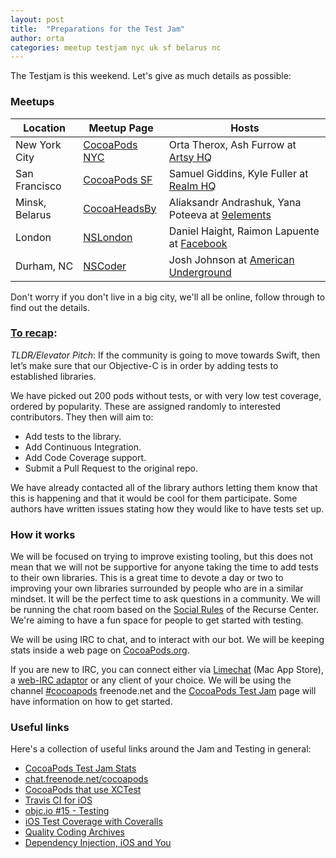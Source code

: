 ```yaml
---
layout: post
title:  "Preparations for the Test Jam"
author: orta
categories: meetup testjam nyc uk sf belarus nc
---
```



The Testjam is this weekend. Let's give as much details as possible:


<!-- | Location | Meetup Page | Hosts |
  | -------|--------------|----|
  | New York City | [CocoaPods NYC](http://www.meetup.com/CocoaPods-NYC/events/220783694/) | Orta Therox, Ash Furrow at [Artsy HQ](http://artsy.net) |
  | San Francisco | [CocoaPods SF](http://www.meetup.com/CocoaPods-SF/events/220783749/) | Samuel Giddins, Kyle Fuller at [Realm HQ](http://realm.io) |
  | Minsk, Belarus | [CocoaHeadsBy](https://www.facebook.com/groups/iosby//)| Aliaksandr Andrashuk, Yana Poteeva at [9elements](http://9elements.com) |
  | London | [NSLondon](http://www.meetup.com/NSLondon/events/221458856/)| Daniel Haight, Raimon Lapuente at [Facebook](http://facebook.com) |
  | Durham, NC | [NSCoder ](http://www.meetup.com/nscoderrtp/events/221366135//)| Josh Johnson at [American Underground](http://americanunderground.com) | -->
  

### Meetups

<table>
<thead>
<tr>
<th> Location </th>
<th> Meetup Page </th>
<th> Hosts </th>
</tr>
</thead>
<tbody>
<tr>
<td> New York City </td>
<td> <a href="http://www.meetup.com/CocoaPods-NYC/events/220783694/">CocoaPods NYC</a> </td>
<td> Orta Therox, Ash Furrow at <a href="http://artsy.net">Artsy HQ</a> </td>
</tr>
<tr>
<td> San Francisco </td>
<td> <a href="http://www.meetup.com/CocoaPods-SF/events/220783749/">CocoaPods SF</a> </td>
<td> Samuel Giddins, Kyle Fuller at <a href="http://realm.io">Realm HQ</a> </td>
</tr>
<tr>
<td> Minsk, Belarus </td>
<td> <a href="https://www.facebook.com/groups/iosby//">CocoaHeadsBy</a></td>
<td> Aliaksandr Andrashuk, Yana Poteeva at <a href="http://9elements.com">9elements</a> </td>
</tr>
<tr>
<td> London </td>
<td> <a href="http://www.meetup.com/NSLondon/events/221458856/">NSLondon</a></td>
<td> Daniel Haight, Raimon Lapuente at <a href="http://facebook.com">Facebook</a> </td>
</tr>
<tr>
<td> Durham, NC </td>
<td> <a href="http://www.meetup.com/nscoderrtp/events/221366135/">NSCoder </a></td>
<td> Josh Johnson at <a href="http://americanunderground.com">American Underground</a> </td>
</tr>
</tbody>
</table>

Don't worry if you don't live in a big city, we'll all be online, follow through to find out the details.

<!-- more -->

### [To recap](/Test-Jammin):

*TLDR/Elevator Pitch*: If the community is going to move towards Swift, then let’s make sure that our Objective-C is in order by adding tests to established libraries.

We have picked out 200 pods without tests, or with very low test coverage, ordered by popularity. These are assigned randomly to interested contributors. They then will aim to:

* Add tests to the library.
* Add Continuous Integration.
* Add Code Coverage support.
* Submit a Pull Request to the original repo.

We have already contacted all of the library authors letting them know that this is happening and that it would be cool for them participate. Some authors have written issues stating how they would like to have tests set up.

### How it works

We will be focused on trying to improve existing tooling, but this does not mean that we will not be supportive for anyone taking the time to add tests to their own libraries. This is a great time to devote a day or two to improving your own libraries surrounded by people who are in a similar mindset. It will be the perfect time to ask questions in a community. We will be running the chat room based on the <a href="https://www.recurse.com/manual#sub-sec-social-rules">Social Rules</a> of the Recurse Center. We're aiming to have a fun space for people to get started with testing.

We will be using IRC to chat, and to interact with our bot. We will be keeping stats inside a web page on [CocoaPods.org](https://cocoapods.org/testjam).

If you are new to IRC, you can connect either via [Limechat](https://itunes.apple.com/gb/app/limechat/id414030210?mt=12) (Mac App Store), a [web-IRC adaptor](https://webchat.freenode.net) or any client of your choice. We will be using the channel [#cocoapods](irc://chat.freenode.net/cocoapods) freenode.net and the [CocoaPods Test Jam](https://cocoapods.org/testjam) page will have information on how to get started.

### Useful links

Here's a collection of useful links around the Jam and Testing in general:

 * [CocoaPods Test Jam Stats](https://cocoapods.org/testjam)
 * [chat.freenode.net/cocoapods](irc://chat.freenode.net/cocoapods)
 * [CocoaPods that use XCTest](https://cocoapods.org/?q=uses%3Axctest*)
 * [Travis CI for iOS](http://www.objc.io/issue-6/travis-ci.html)
 * [objc.io #15 - Testing](http://www.objc.io/issue-15/)
 * [iOS Test Coverage with Coveralls](http://list.her.sh/ios-test-coverage-with-coveralls/)
 * [Quality Coding Archives](http://qualitycoding.org/archives/)
 * [Dependency Injection, iOS and You](https://www.bignerdranch.com/blog/dependency-injection-ios/)